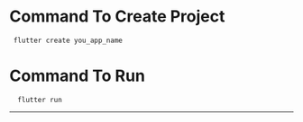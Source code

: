 # Command To Create Project
     flutter create you_app_name
# Command To Run
      flutter run
-------------------------------------------
